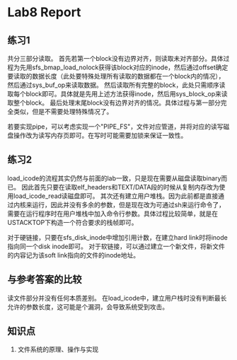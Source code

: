 # Lab8 Report

## 练习1

共分三部分读取。
首先若第一个block没有边界对齐，则读取未对齐部分。具体过程为先用sfs_bmap_load_nolock获得该block对应的inode，然后通过offset确定要读取的数据长度（此处要特殊处理所有读取的数据都在一个block内的情况），然后通过sys_buf_op来读取数据。
然后读取所有完整的block，此处只需顺序读取每个block即可。具体就是先用上述方法获得inode，然后用sys_block_op来读取整个block。
最后处理末尾block没有边界对齐的情况。具体过程与第一部分完全类似，但是不需要处理特殊情况了。

若要实现pipe，可以考虑实现一个"PIPE_FS"，文件对应管道，并将对应的读写磁盘操作改为读写内存页即可。在写时可能需要加锁来保证一致性。

## 练习2

load_icode的流程其实仍然与前面的lab一致，只是现在需要从磁盘读取binary而已。
因此首先只要在读取elf_headers和TEXT/DATA段的时候从复制内存改为使用load_icode_read读磁盘即可。
其次还有建立用户堆栈。因为此前都是直接通过内核来运行，因此并没有多余的参数，但是现在改为可通过sh来运行命令了，需要在运行程序时在用户堆栈中加入命令行参数。具体过程比较简单，就是在USTACKTOP下构造一个符合要求的栈帧即可。

对于硬链接，只要在sfs_disk_inode中增加引用计数，在建立hard link时将inode指向同一个disk inode即可。
对于软链接，可以通过建立一个新文件，将新文件的内容记为该soft link指向的文件的inode地址。

## 与参考答案的比较

读文件部分并没有任何本质差别。
在load_icode中，建立用户栈时没有判断最长允许的参数长度，这可能是个漏洞，会导致系统受到攻击。

## 知识点

1. 文件系统的原理、操作与实现